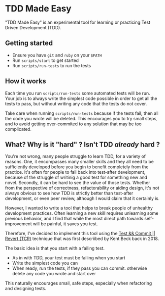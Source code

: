 TDD Made Easy
=============

"TDD Made Easy" is an experimental tool for learning or practicing Test Driven Development (TDD).

Getting started
----------------

* Ensure you have `git` and `ruby` on your `$PATH`
* Run `scripts/start` to get started
* Run `scripts/run-tests` to run the tests

How it works
------------

Each time you run `scripts/run-tests` some automated tests will be run. Your job is to always write the simplest code possible in order to get all the tests to pass, but without writing any code that the tests do not cover.

Take care when running `scripts/run-tests` because if the tests fail, then all the code you wrote will be deleted. This encourages you to try small steps, and to avoid getting over-commited to any solution that may be too complicated.

What? Why is it "hard" ? Isn't TDD *already* hard ?
---------------------------------------------------

You're not wrong, many people struggle to learn TDD, for a variety of reasons. One, it encompasses many smaller skills and they all need to be sufficiently developed before you begin to benefit completely from the practice. It's often for people to fall back into test-after development, because of the struggle of writinig a good test for something new and novel. Secondly, it can be hard to see the value of those tests. Whether from the perspective of correctness, refactorability or aiding design, it's not always obvious to see how TDD is strictly better than test-after development, or even peer review, although I would claim that it certainly is.

However, I wanted to write a tool that helps to break people of unhealthy development practices. Often learning a new skill requires unlearning some previous behavior, and I find that while the most direct path towards self-improvement will be painful, it saves you test.

Therefore, I've decided to implement this tool using the [Test && Commit || Revert (TCR)](https://medium.com/@kentbeck_7670/test-commit-revert-870bbd756864) technique that was first descriibed by Kent Beck back in 2018. 

The basic idea is that you start with a failing test.

* As in with TDD, your test must be failing when you start
* Write the simplest code you can
* When ready, run the tests, if they pass you can commit. otherwise delete any
  code you wrote and start over

This naturally encourages small, safe steps, especially when refactoring and designing tests.


